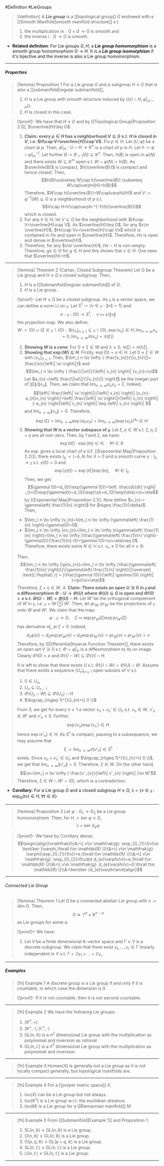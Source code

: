 #Definition #LieGroups 

> [!definition]
> A ***Lie group*** is a [[topological group]] $G$ endowed with a [[Smooth Manifold|smooth manifold structure]] s.t. 
> 1. the multiplication $m:G\times G\to G$ is smooth and
> 2. the inverse $i:G\to G$ is smooth.
- **Related defintion**: For Lie groups $G,H$, a ***Lie group homomorphism*** is a smooth group homomorphism $G\to H$. It is a ***Lie group isomorphism*** if it's bijective and the inverse is also a Lie group homomorphism. 
---
##### Properties
> [!lemma] Proposition 1
> For a Lie group $G$ and a subgroup $H\leq G$ that is also a [[submanifold|regular submanifold]], 
> 1. $H$ is a Lie group with smooth structure induced by $\{ (U\cap H,\varphi|_{U\cap H}) \}$.
> 2. $H$ is closed in this case.

> [!proof]-
> We have that $H\leq G$ and by [[Topological Group|Proposition 2.1]], $\overline{H}\leq G$. 
> 1. **Claim: every $p\in H$ has a neighborhood $V\subseteq G$ s.t. $H$ is closed in $V$, i.e. $H\cap V=\overline{H}\cap V$.**
> 	Fix $p\in H$. Let $(U,\varphi)$ be a chart at $p$. Then, $\varphi|_{H}:U\cap H\to \mathbb{R}^n$ is a chart of $p$ in $H$. Let $h:=\varphi \circ\varphi|_{H}^{-1}$. Let further $B:=B_{<1}(0)\subseteq \mathbb{R}^n$. Then, $h(B)$ is open in $\varphi(N)$ and there exists $W\subseteq \mathbb{R}^{m}$ open s.t. $W\cap \varphi(N)=h(B)$. As $\overline{B}$ is compact, $h(\overline{B})$ is compact and hence closed. Then, $$h(B)\subseteq W\cap h(\overline{B}) \subseteq W\cap\varphi(H)=h(B)$$Therefore, $W\cap h(\overline{B})=W\cap\varphi(H)$ and $V:=\varphi ^{-1}(W)\subseteq G$ is a neighborhood of $p$ s.t. $$V\cap H=V\cap\varphi ^{-1}(h(\overline{B}))$$which is closed.
> 2. For any $h\in H$, let $V\subseteq G$ be the neighborhood with $H\cap V=\overline{H}\cap V$. As $\overline{H}\leq G$, for any $x\in \overline{H}$, $Hx\cap Vx=\overline{H}\cap Vx$ which is contained in $Hx$ and open in $\overline{H}$. Therefore, $Hx$ is open and dense in $\overline{H}$.
> 3. Therefore, for any $x\in \overline{H}$, $Hx\cap H$ is non-empty. Therefore, $gx\in H$ for $g\in H$ and this shows that $x\in H$. One sees that $\overline{H}=H$.
---
> [!lemma] Theorem 2 (Cartan, Closed Subgroup Theorem)
> Let $G$ be a Lie group and $H\leq G$ a closed subgroup. Then, 
> 1. $H$ is a [[Submanifold|regular submanifold]] of $G$.
> 2. $H$ is a Lie group.

> [!proof]-
> Let $H\leq G$ be a closed subgroup. As $\mathfrak{g}$ is a vector space, we can define a norm $\|\cdot\|$ on $\mathfrak{g}$. Let $S^1:=\{ v\in \mathfrak{g}:\|v\|=1 \}$ and: $$\pi:\mathfrak{g} \backslash \{ 0 \}\to S^1,\quad v\mapsto v /\|v\|$$the projection map. We also define: $$W:=\{ 0 \}\cup \{ \xi\in \mathfrak{g} \backslash\{ 0 \}: \exists(v_{n})_{n\geq 1}\subseteq \mathfrak{g}\backslash\{ 0 \},\exp(v_{n})\in H,\lim_{ n \to \infty } v_{n}=0,\lim_{ n \to \infty } \pi(v_{n})=\pi(\xi) \}$$
> 1. **Showing $W$ is a cone**:
>    For $0\neq \xi\in W$ and $\lambda\geq 0$, $\pi(\xi)=\pi(\lambda \xi)$.
>  2. **Showing that $\exp(W)\subseteq H$**:
>     Firstly, $\exp(0)=e\in H$. Let $0\neq \xi\in W$ with $(v_{n})_{n\geq 1}$. Then, $\lim_{ n \to \infty } \frac{v_{n}}{\|v_{n}\|}= \frac{\xi}{\left\| \xi \right\|}$ and $$\lim_{ n \to \infty } \frac{\|\xi\|}{\left\| v_{n} \right\| }v_{n}=\xi$$Let $a_{n}:=\left[ \frac{\|\xi\|}{\|v_{n}\|} \right]$ be the integer part of $\|\xi\| / \|v_{n}\|$. Then, we claim that $\lim_{ n \to \infty }a_{n}v_{n}=\xi$. Indeed, $$\left\| \frac{\left\| \xi \right\|}{\left\| v_{n} \right\| }v_{n}-a_{n}v_{n}  \right\|=\left| \frac{\left\| \xi \right\|}{\left\| v_{n} \right\| }-a_{n}  \right|\left\| v_{n} \right\| \leq \left\| v_{n} \right\|   $$and $\lim_{ n \to \infty }\left\| v_{n} \right\|=0$. Therefore, $$\exp(\xi)=\lim_{ n \to \infty } \exp(a_{n}v_{n})=\lim_{ n \to \infty } (\exp(v_{n}))^{a_{n}}\in H$$
>  3. **Showing that $W$ is a vector subspace of $\mathfrak{g}$:**
> 	Let $\xi,\eta\in W$ s.t. $\xi,\eta,\xi+\eta$ are all non-zero. Then, by 1 and 2, we have:$$\exp(t\xi)\cdot \exp(t\eta)\in H,\quad \forall t\in \mathbb{R}$$As $\exp$ gives a local chart of $e$ (cf. [[Exponential Map|Proposition 2.2]]), there exists $I_{\delta}:=(-\delta,\delta)$ for $\delta>0$ and a smooth curve $\gamma:I_{\delta}\to \mathfrak{g}$ s.t. $\gamma(0)=0$ and $$\exp(\gamma(t))=\exp(t\xi)\exp(t\eta),\quad \forall t\in I_{\delta}$$Then, we get: $$\gamma'(0)=d_{0}\exp(\gamma'(0))=\left. \frac{d}{dt} \right| _{t=0}\exp(\gamma(t))=d_{0}\exp(\xi)+d_{0}\exp(\eta)=\xi+\eta$$by [[Exponential Map|Proposition 2.1]]. Now define $v_{n}:= \gamma\left( \frac{1}{n} \right)$ for $n\geq \frac{1}{\delta}$. Then, 
> 	- $\lim_{ n \to \infty }v_{n}=\lim_{ n \to \infty }\gamma\left( \frac{1}{n} \right)=\gamma(0)=0$.
> 	- $\lim_{ n \to \infty }nv_{n}=\lim_{ n \to \infty }n\gamma\left( \frac{1}{n} \right)=\lim_{ n \to \infty }\frac{\gamma\left( \frac{1}{n} \right)-\gamma(0)}{\frac{1}{n}-0}=\gamma'(0)=\xi+\eta\neq 0$. Therefore, there exists some $N\in \mathbb{N}$ s.t. $v_{n}\neq 0$ for all $n\geq N$.
> 	  
> 	Then,$$\lim_{ n \to \infty }\pi(v_{n})=\lim_{ n \to \infty }\frac{\gamma\left( \frac{1}{n} \right)}{\|\gamma\left( \frac{1}{n} \right)\|}\overset{ \text{L'Hopital} }{ = }\frac{\gamma'(0)}{\left\| \gamma'(0) \right\| }=\pi(\xi+\eta)$$Therefore, $\xi+\eta\in W$.
> 4. **Claim: There exists an open $U\ni 0$ in $\mathfrak{g}$ and a diffeomorphism $\Phi:U\to \Phi(U)$ where $\Phi(U)\subseteq G$ is open and $\Phi(0)=e$ s.t. $\Phi(U\cap W)=\Phi(U)\cap H$.**
>    Let $W'$ be the orthogonal complement of $W$ in $\mathfrak{g}$, i.e. $\mathfrak{g}=W\oplus W'$. Then, let $\text{pr}_{W},\text{pr}_{W'}$ be the projections of $\mathfrak{g}$ onto $W$ and $W'$. We claim that the map: $$\varphi:\mathfrak{g}\to G,\quad \xi\mapsto \exp \text{pr}_{W}(\xi)\exp \text{pr}_{W'}(\xi)$$has derivative $\text{id}_{\mathfrak{g}}$ at $\xi=0$. Indeed, $$d_{0}\varphi(v)=d_{0}\exp \text{pr}_{W}(v)+d_{0}\exp \text{pr}_{W'}(v)=\text{pr}_{W}(v)+\text{pr}_{W'}(v)=v$$Therefore, by [[Differential|Inverse Function Theorem]], there exists an open set $V\ni 0$ s.t. $\Phi=\varphi|_{V}$ is a diffeomorphism to its on image. Clearly $\Phi(0)=e$ and $\Phi(V\cap W)\subseteq \Phi(V)\cap H$.
>    
>    It is left to show that there exists $U$ s.t. $\Phi(U\cap W)=\Phi(U)\cap W$. Assume that there exists a sequence $(U_{n})_{n\geq 1}$ open subsets of $V$ s.t.
> 	1. $0\in U_{n}$,
> 	2. $U_{n}\subseteq U_{n-1}$
> 	3. $\Phi(U_{n}\cap W)\subsetneq \Phi(U_{n})\cap H$
> 	4. $\bigcap_{n\geq 1}^{}U_{n}=\{ 0 \}$
> 	
> 	From 3, we get for every $n\geq 1$ a vector $v_{n}+v_{n}'\in U_{n}$ s.t. $v_{n}\in W$, $v'_{n}\in W'$ and $v'_{n}\neq 0$. Further, $$\exp(v_{n})\exp(v_{n}')\in H$$hence $\exp(v'_{n})\in H$. As $S^1$ is compact, passing to a subsequence, we may assume that $$\xi:=\lim_{ n \to \infty } \pi(v'_{n})\in S^1$$exists. Since $v_{n}+v_{n}'\in U_{n}$ and $\bigcap_{n\geq 1}^{}U_{n}=\{ 0 \}$, we get that $\lim_{ n \to \infty }\|v'_{n}\|=0$. Therefore, $\xi\in W$. On the other hand, $$\xi=\lim_{ n \to \infty } \frac{v'_{n}}{\left\| v'_{n} \right\| }\in W'$$Therefore, $\xi\in W\cap W'=(0)$, which is a contradiction.
>   
- **Corollary**: For a Lie group $G$ and a closed subgroup $H\leq G$, $\mathfrak{h}=\{  v\in \mathfrak{g}: \exp_{G}(tv)\in H, \forall t\in \mathbb{R}\}$
---
> [!lemma] Proposition 3
> Let $\varphi:G_{1}\to G_{2}$ be a Lie group homomorphism. Then, for $H:=\text{ker }\varphi\leq G$, $$\mathfrak{h}=\text{ker }d_{e}\varphi$$

> [!proof]-
> We have by Corollary above,
> $$\begin{align}\mathfrak{h}&=\{ v\in \mathfrak{g}: \exp_{G_{1}}(tv)\in \text{ker }\varphi,\forall t\in \mathbb{R} \}\\&=\{ v\in \mathfrak{g}: \varphi(\exp_{G_{1}}(tv))=e,\forall t\in \mathbb{R} \}\\&=\{ v\in \mathfrak{g}: \exp_{G_{2}}(t\cdot d_{e}\varphi(v))=e,\forall t\in \mathbb{R} \}\\&=\{ v\in \mathfrak{g}: d_{e}\varphi(v)=0,\forall t\in \mathbb{R} \}\\&=\text{ker }d_{e}\varphi\end{align}$$
---
###### Connected Lie Group
> [!lemma] Theorem 1
> Let $G$ be a connected abelian Lie group with $n:=\text{dim }G$. Then, $$G\cong\mathbb{T}^a\times \mathbb{R}^{n-a}$$ as Lie groups for some $a$.

> [!proof]+
> We have:
> 1. Let $V$ be a finite dimensional $\mathbb{R}$-vector space and $\Gamma\leq V$ is a discrete subgroup. We claim that there exist $\gamma_{1},\dots,\gamma_{r}\in \Gamma$ linearly independent in $V$ s.t. $\Gamma=\mathbb{Z}\gamma_{1}+\dots+\mathbb{Z}\gamma_{r}$.
---
##### Examples
> [!h] Example 1
> A discrete group is a Lie group if and only if it is countable, in which case the dimension is $0$.

> [!proof]-
> If it is not countable, then it is not second countable.
---
> [!h] Example 2
> We have the following Lie groups:
> 1. $(\mathbb{R}^n,+)$
> 2. $(\mathbb{R}^\times,\cdot),(\mathbb{C}^\times,\cdot)$
> 3. $\text{GL}(n,\mathbb{R})$ is a $n^2$ dimensional Lie group with the multiplication as polynomial and inversion as rational.
> 4. $\text{GL}(n,\mathbb{C})$ is a $n^2$ dimensional Lie group with the multiplication as polynomial and inversion.
---
> [!h] Example 3
> $\text{Homeo}(X)$ is generally not a Lie group as it is not locally compact generally, but topological manifolds are.
---
> [!h] Example 4
> For a [[proper metric space]] $X$, 
> 1. $\text{Iso}(X)$ can be a Lie group but not always.
> 2. $\text{Iso}(\mathbb{R}^n)$ is a Lie group w.r.t. the euclidean distance.
> 3. $\text{Iso}(M)$ is a Lie group for a [[Riemannian manifold]] $M$.
---
> [!h] Example 5
> From [[Submanifold|Example 1]] and Proposition 1,
> 1. $\text{SL}(n,\mathbb{R})\leq \text{GL}(n,\mathbb{R})$ is a Lie group.
> 2. $\text{O}(n,\mathbb{R})\leq \text{GL}(n,\mathbb{R})$ is a Lie group.
> 3. $\text{O}(p,q,\mathbb{R})\leq \text{GL}(p+q,\mathbb{R})$ is a Lie group.
> 4. $\text{SL}(n,\mathbb{C})\leq \text{GL}(n,\mathbb{C})$ is a Lie group.
> 5. $\text{U}(n,\mathbb{C})\leq \text{GL}(n,\mathbb{C})$ is a Lie group.
---

